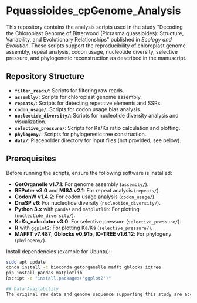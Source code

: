 # Pquassioides_cpGenome_Analysis

This repository contains the analysis scripts used in the study "Decoding the Chloroplast Genome of Bitterwood (Picrasma quassioides): Structure, Variability, and Evolutionary Relationships" published in *Ecology and Evolution*. These scripts support the reproducibility of chloroplast genome assembly, repeat analysis, codon usage, nucleotide diversity, selective pressure, and phylogenetic reconstruction as described in the manuscript.

## Repository Structure
- **`filter_reads/`**: Scripts for filtering raw reads.
- **`assembly/`**: Scripts for chloroplast genome assembly.
- **`repeats/`**: Scripts for detecting repetitive elements and SSRs.
- **`codon_usage/`**: Scripts for codon usage bias analysis.
- **`nucleotide_diversity/`**: Scripts for nucleotide diversity analysis and visualization.
- **`selective_pressure/`**: Scripts for Ka/Ks ratio calculation and plotting.
- **`phylogeny/`**: Scripts for phylogenetic tree construction.
- **`data/`**: Placeholder directory for input files (not provided; see below).

## Prerequisites
Before running the scripts, ensure the following software is installed:
- **GetOrganelle v1.7.1**: For genome assembly (`assembly/`).
- **REPuter v3.0** and **MISA v2.1**: For repeat analysis (`repeats/`).
- **CodonW v1.4.2**: For codon usage analysis (`codon_usage/`).
- **DnaSP v6**: For nucleotide diversity (`nucleotide_diversity/`).
- **Python 3.x** with `pandas` and `matplotlib`: For plotting (`nucleotide_diversity/`).
- **KaKs_calculator v3.0**: For selective pressure (`selective_pressure/`).
- **R** with `ggplot2`: For plotting Ka/Ks (`selective_pressure/`).
- **MAFFT v7.487**, **Gblocks v0.91b**, **IQ-TREE v1.6.12**: For phylogeny (`phylogeny/`).

Install dependencies (example for Ubuntu):
```bash
sudo apt update
conda install -c bioconda getorganelle mafft gblocks iqtree
pip install pandas matplotlib
Rscript -e "install.packages('ggplot2')"

## Data Availability
The original raw data and genome sequence supporting this study are accessible via the addresses provided in the manuscript’s “Data Availability Statement” (e.g., GenBank accession NC_067857.1, BioProject PRJNA786878, SRA SRP349634, Bio-Sample SAMN23730768). As such, no raw data or intermediate files are included in this repository. Users are directed to retrieve these data from the specified sources to replicate the analyses.

